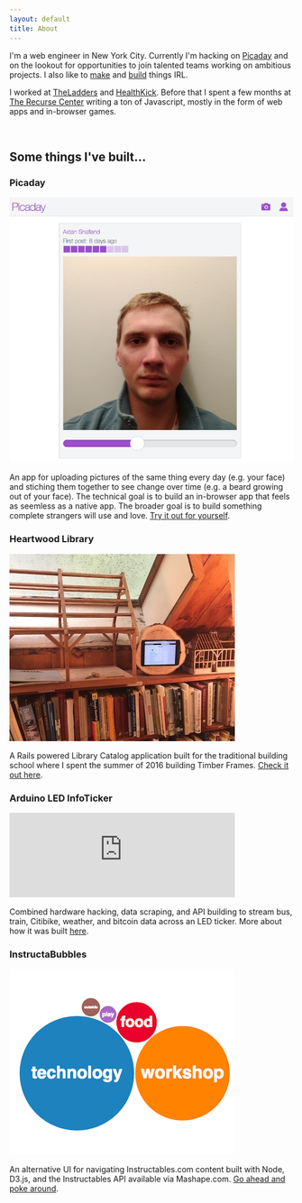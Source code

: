 ```yaml
---
layout: default
title: About
---
```


I'm a web engineer in New York City. Currently I'm hacking on [Picaday](https://picaday.club/) and on the lookout for opportunities to join talented teams working on ambitious projects. I also like to [make](http://www.instructables.com/member/adamwatters/) and [build](https://www.instagram.com/adam.watters/) things IRL.

I worked at [TheLadders](https://www.theladders.com/) and [HealthKick](https://www.health-kick.com/). Before that I spent a few months at [The Recurse Center](https://www.recurse.com/) writing a ton of Javascript, mostly in the form of web apps and in-browser games.

<br>

## Some things I've built...

### Picaday

<img class="project-img" src="/public/img/picaday.png">
<p>An app for uploading pictures of the same thing every day (e.g. your face) and stiching them together to see change over time (e.g. a beard growing out of your face). The technical goal is to build an in-browser app that feels as seemless as a native app. The broader goal is to build something complete strangers will use and love. <a href="https://picaday.club/">Try it out for yourself</a>.</p>

### Heartwood Library

<img class="project-img" src="/public/img/heartwood-library.jpg">
<p>A Rails powered Library Catalog application built for the traditional building school where I spent the summer of 2016 building Timber Frames. <a href="https://heartwoodlibrary.herokuapp.com/">Check it out here</a>.</p>

### Arduino LED InfoTicker

<div style="max-width: 400px;">
  <iframe width="100%" src="https://www.youtube.com/embed/fEjILtj-1cw" frameborder="0" allowfullscreen></iframe>
</div>
<p>Combined hardware hacking, data scraping, and API building to stream bus, train, Citibike, weather, and bitcoin data across an LED ticker. More about how it was built <a href="http://www.instructables.com/id/Web-Controlled-LED-Info-Ticker/">here</a>.</p>

### InstructaBubbles
<img class="project-img" src="/public/img/instructabubbles.png">
<p>An alternative UI for navigating Instructables.com content built with Node, D3.js, and the Instructables API available via Mashape.com. <a href="https://instructabubbles.herokuapp.com/">Go ahead and poke around</a>.</p>

